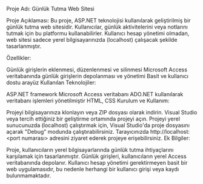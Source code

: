 Proje Adı: Günlük Tutma Web Sitesi

Proje Açıklaması:
Bu proje, ASP.NET teknolojisi kullanılarak geliştirilmiş bir günlük tutma web sitesidir. Kullanıcılar, günlük aktivitelerini veya notlarını tutmak için bu platformu kullanabilirler. Kullanıcı hesap yönetimi olmadan, web sitesi sadece yerel bilgisayarınızda (localhost) çalışacak şekilde tasarlanmıştır.

Özellikler:

Günlük girişlerin eklenmesi, düzenlenmesi ve silinmesi
Microsoft Access veritabanında günlük girişlerin depolanması ve yönetimi
Basit ve kullanıcı dostu arayüz
Kullanılan Teknolojiler:

ASP.NET framework
Microsoft Access veritabanı
ADO.NET kullanılarak veritabanı işlemleri yönetilmiştir
HTML, CSS
Kurulum ve Kullanım:

Projeyi bilgisayarınıza klonlayın veya ZIP dosyası olarak indirin.
Visual Studio veya tercih ettiğiniz bir geliştirme ortamında projeyi açın.
Projeyi yerel sunucunuzda (localhost) çalıştırmak için, Visual Studio'da proje dosyasını açarak "Debug" modunda çalıştırabilirsiniz.
Tarayıcınızda http://localhost:<port numarası> adresini ziyaret ederek projeye erişebilirsiniz.
Ek Bilgiler:

Proje, kullanıcıların yerel bilgisayarlarında günlük tutma ihtiyaçlarını karşılamak için tasarlanmıştır.
Günlük girişleri, kullanıcıların yerel Access veritabanında depolanır.
Kullanıcı hesap yönetimi gerektirmeyen basit bir web uygulamasıdır, bu nedenle herhangi bir kullanıcı girişi veya kaydı bulunmamaktadır.
